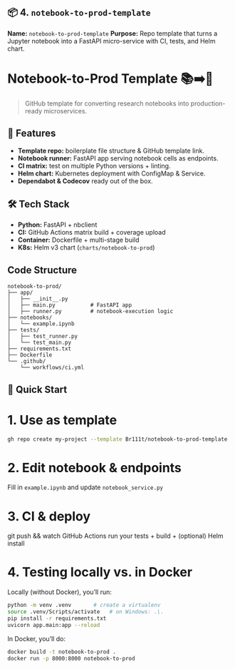 
## 📦 4. `notebook-to-prod-template`
**Name:** `notebook-to-prod-template`
**Purpose:** Repo template that turns a Jupyter notebook into a FastAPI micro-service with CI, tests, and Helm chart.

# Notebook-to-Prod Template 📚➡️🚀

> GitHub template for converting research notebooks into production-ready microservices.

## 🚀 Features
- **Template repo:** boilerplate file structure & GitHub template link.
- **Notebook runner:** FastAPI app serving notebook cells as endpoints.
- **CI matrix:** test on multiple Python versions + linting.
- **Helm chart:** Kubernetes deployment with ConfigMap & Service.
- **Dependabot & Codecov** ready out of the box.

## 🛠️ Tech Stack
- **Python:** FastAPI + nbclient
- **CI:** GitHub Actions matrix build + coverage upload
- **Container:** Dockerfile + multi-stage build
- **K8s:** Helm v3 chart (`charts/notebook-to-prod`)


## Code Structure
```
notebook-to-prod/
├── app/
│   ├── __init__.py
│   ├── main.py           # FastAPI app
│   ├── runner.py         # notebook-execution logic
├── notebooks/
│   └── example.ipynb
├── tests/
│   ├── test_runner.py
│   └── test_main.py
├── requirements.txt
├── Dockerfile
└── .github/
    └── workflows/ci.yml
```

## 🚀 Quick Start

# 1. Use as template
```bash
gh repo create my-project --template Br111t/notebook-to-prod-template
```
# 2. Edit notebook & endpoints
Fill in `example.ipynb` and update `notebook_service.py`

# 3. CI & deploy
git push && watch GitHub Actions run your tests + build + (optional) Helm install


# 4. Testing locally vs. in Docker

Locally (without Docker), you’ll run:
```bash
python -m venv .venv       # create a virtualenv
source .venv/Scripts/activate   # on Windows: .\.
pip install -r requirements.txt
uvicorn app.main:app --reload
```

In Docker, you’ll do:

```bash
docker build -t notebook-to-prod .
docker run -p 8000:8000 notebook-to-prod
```
